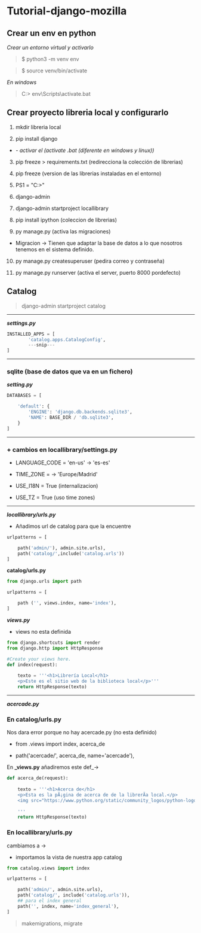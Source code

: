 # Tutorial-django-mozilla

## Crear un env en python

_Crear un entorno virtual y activarlo_
> $ python3 -m venv env

> $ source venv/bin/activate

_*En windows*_

> C:\> env\Scripts\activate.bat

## Crear proyecto libreria local y configurarlo


1. mkdir libreria local

2. pip install django

* _- activar el (activate .bat (diferente en windows y linux))_

3. pip freeze > requirements.txt (redirecciona la colección de librerias)

4. pip freeze (version de las librerias instaladas en el entorno)

5. PS1 = "C:\>"

6. django-admin 

7. django-admin startproject locallibrary

8. pip install ipython (coleccion de librerias)

9. py manage.py (activa las migraciones)

- Migracion -> Tienen que adaptar la base de datos a lo que nosotros tenemos en el sistema definido.

10. py manage.py createsuperuser (pedira correo y contraseña)

11. py manage.py runserver (activa el server, puerto 8000 pordefecto)

## Catalog 

> django-admin startproject catalog

---
**_settings.py_**

```python
INSTALLED_APPS = [
        'catalog.apps.CatalogConfig',
        ---snip---
]
```
---
### sqlite (base de datos que va en un fichero)

**_setting.py_**

```python
DATABASES = [

    'default': {
        'ENGINE': 'django.db.backends.sqlite3',
        'NAME': BASE_DIR / 'db.sqlite3',
    }
]
```
---
### + cambios en locallibrary/settings.py

* LANGUAGE_CODE = 'en-us' -> 'es-es'

* TIME_ZONE = -> 'Europe/Madrid'

* USE_I18N = True (internalizacion)

* USE_TZ = True (uso time zones)

---
**_locallibrary/urls.py_**

* Añadimos url de catalog para que la encuentre

```python
urlpatterns = [

    path('admin/'), admin.site.urls),
    path('catalog/',include('catalog.urls')) 
]
```

**catalog/urls.py**

```python
from django.urls import path

urlpatterns = [

    path ('', views.index, name='index'),
]
```


**_views.py_** 

* views no esta definida

```python
from django.shortcuts import render
from django.http import HttpResponse

#Create your views here.
def index(request):
    
    texto = '''<h1>Librería Local</h1>
    <p>Este es el sitio web de la biblioteca local</p>'''
    return HttpResponse(texto)
```
---

**_acercade.py_**

### En catalog/urls.py

Nos dara error porque no hay acercade.py (no esta definido)

- from .views import index, acerca_de

- path('acercade/', acerca_de, name='acercade'),

En **_views.py** añadiremos este def_->

```python
def acerca_de(request):
    
    texto = '''<h1>Acerca de</h1>
    <p>Esta es la pÃ¡gina de acerca de de la librerÃ­a local.</p>
    <img src="https://www.python.org/static/community_logos/python-logo-master-v3-TM.png" alt="Python logo">
    
    '''
    return HttpResponse(texto)
```

### En locallibrary/urls.py

cambiamos a ->

* importamos la vista de nuestra app catalog

```python
from catalog.views import index

urlpatterns = [

    path('admin/', admin.site.urls),
    path('catalog/', include('catalog.urls')),
    ## para el index general
    path('', index, name='index_general'),
]
```

>makemigrations, migrate